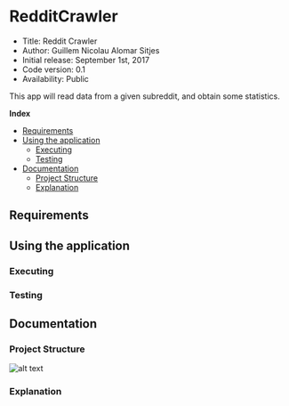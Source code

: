 # RedditCrawler

*    Title: Reddit Crawler     
*    Author: Guillem Nicolau Alomar Sitjes      
*    Initial release: September 1st, 2017                     
*    Code version: 0.1                         
*    Availability: Public     

This app will read data from a given subreddit, and obtain some statistics.

**Index**
* [Requirements](#requirements)
* [Using the application](#using-the-application)
    * [Executing](#executing)
    * [Testing](#testing)
* [Documentation](#documentation)
    * [Project Structure](#project-structure)
    * [Explanation](#explanation)

## Requirements

## Using the application

### Executing

### Testing

## Documentation

### Project Structure

![alt text][logo]

[logo]: https://github.com/guillemnicolau/RedditCrawler/blob/master/documentation/ApplicationArchitecture.png?raw=true "Logo Title Text 2"

### Explanation
